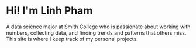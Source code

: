 # Hi! I'm Linh Pham
A data science major at Smith College who is passionate about working with numbers, collecting data, and finding trends and patterns that others miss. This site is where I keep track of my personal projects.
